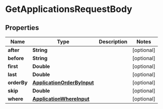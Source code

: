 

# GetApplicationsRequestBody


## Properties

Name | Type | Description | Notes
------------ | ------------- | ------------- | -------------
**after** | **String** |  |  [optional]
**before** | **String** |  |  [optional]
**first** | **Double** |  |  [optional]
**last** | **Double** |  |  [optional]
**orderBy** | [**ApplicationOrderByInput**](ApplicationOrderByInput.md) |  |  [optional]
**skip** | **Double** |  |  [optional]
**where** | [**ApplicationWhereInput**](ApplicationWhereInput.md) |  |  [optional]



